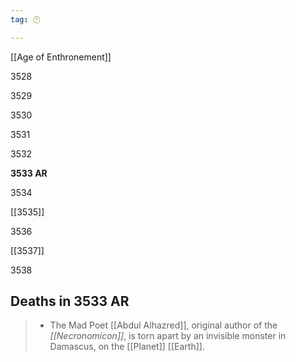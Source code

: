 ```yaml
---
tag: 🕛

---
```

[[Age of Enthronement]]


3528

3529

3530

3531

3532

**3533 AR**

3534

[[3535]]

3536

[[3537]]

3538



## Deaths in 3533 AR

>  - The Mad Poet [[Abdul Alhazred]], original author of the *[[Necronomicon]]*, is torn apart by an invisible monster in Damascus, on the [[Planet]] [[Earth]].






